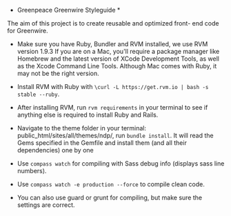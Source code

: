 * Greenpeace Greenwire Styleguide *

The aim of this project is to create reusable and optimized front-
end code for Greenwire.

* Make sure you have Ruby, Bundler and RVM installed, we use RVM version 1.9.3
If you are on a Mac, you'll require a package manager like Homebrew and the latest version of XCode Development Tools, as well as the Xcode Command Line Tools. Although Mac comes with Ruby, it may not be the right version.
* Install RVM with Ruby with
`\curl -L https://get.rvm.io | bash -s stable --ruby`.

* After installing RVM, run `rvm requirements` in your terminal to see if anything else is required to install Ruby and Rails.

* Navigate to the theme folder in your terminal: public_html/sites/all/themes/ndp/, run `bundle install`.
It will read the Gems specified in the Gemfile and install them (and all their dependencies) one by one

* Use `compass watch` for compiling with Sass debug info (displays sass line numbers).
* Use `compass watch -e production --force` to compile clean code.
* You can also use guard or grunt for compiling, but make sure the settings are correct.
